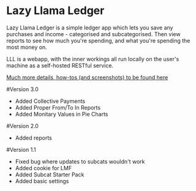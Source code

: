 # Lazy Llama Ledger
Lazy Llama Ledger is a simple ledger app which lets you save any purchases and income - categorised and subcategorised. Then view reports to see how much you're spending, and what you're spending the most money on.

LLL is a webapp, with the inner workings all run locally on the user's machine as a self-hosted RESTful service.

[Much more details, how-tos (and screenshots) to be found here](https://github.com/Haedrian/LazyLlamaLedger/wiki/Lazy-Llama-Ledger)

#Version 3.0

- Added Collective Payments
- Added Proper From/To In Reports
- Added Monitary Values in Pie Charts

#Version 2.0

- Added reports

#Version 1.1

- Fixed bug where updates to subcats wouldn't work
- Added cookie for LMF
- Added Subcat Starter Pack
- Added basic settings
